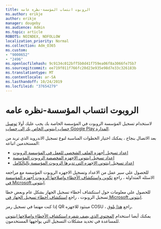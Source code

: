 ```yaml
---
title: الروبوت انتساب المؤسسة-نظره عامه
ms.author: erikje
author: erikje
manager: dougeby
ms.audience: Admin
ms.topic: article
ROBOTS: NOINDEX, NOFOLLOW
localization_priority: Normal
ms.collection: Adm_O365
ms.custom:
- "9000652"
- "2496"
ms.openlocfilehash: 9c9134c012bff5b0d41f759ea06f8a3066fe75b7
ms.sourcegitcommit: ee719f011f766fc20d23e935e98d7e33c326183b
ms.translationtype: MT
ms.contentlocale: ar-SA
ms.lasthandoff: 10/24/2019
ms.locfileid: "37654279"
---
```

# <a name="android-enterprise-enrollment---overview"></a>الروبوت انتساب المؤسسة-نظره عامه

لاستخدام تسجيل المؤسسة الروبوت في المؤسسة الخاصة بك يجب عليك أولا [توصيل حساب اينتوني الخاص بك إلى حساب Google Play المدارة](https://docs.microsoft.com/intune/enrollment/connect-intune-android-enterprise). 

بعد الاتصال بنجاح ، يمكنك اختيار الخطوات المناسبة لنوع تسجيل الاندرويد الذي تريد من المستخدمين اتباعه:

- [اعداد تسجيل أجهزه الملف الشخصي للعمل في المؤسسة الروبوت](https://docs.microsoft.com/intune/enrollment/android-work-profile-enroll)
- [اعداد تسجيل اينتوني الاجهزه المخصصة الروبوت المؤسسة](https://docs.microsoft.com/intune/enrollment/android-kiosk-enroll)
- [اعداد تسجيل اينتوني الاجهزه التي تديرها الروبوت المؤسسة بالبالكامل](https://docs.microsoft.com/intune/enrollment/android-fully-managed-enroll)

للحصول علي سير عمل من الاعداد وتسجيل الاجهزه الروبوت المؤسسة مع مراجعه الاسئله المتداولة ، راجع [تكوين واستكشاف الأخطاء وإصلاحها الروبوت أجهزه المؤسسة في Microsoft اينتوني](https://support.microsoft.com/help/4476974/configuring-and-troubleshooting-android-enterprise-devices-in-intune).

للحصول علي معلومات حول استكشاف أخطاء تسجيل الجهاز بشكل عام وبعض خطا تسجيل الروبوت ، راجع [استكشاف أخطاء تسجيل الجهاز في Microsoft اينتوني](https://docs.microsoft.com/intune/enrollment/troubleshoot-device-enrollment-in-intune).

إذا كنت مهتما في تسجيل رمز QR مينثود للاجهزه COSU ، راجع [هذا بلوق](https://techcommunity.microsoft.com/t5/Intune-Customer-Success/COSU-Configuration-and-Enrollment-using-the-QR-code-enrollment/ba-p/280184).

يمكنك أيضا استخدام [المحتوي الذي يصف شفره استكشاف الأخطاء وإصلاحها اينتوني](https://docs.microsoft.com/intune/fundamentals/help-desk-operators) للمساعدة في تحديد مشكلات التسجيل التي يواجهها المستخدمون.